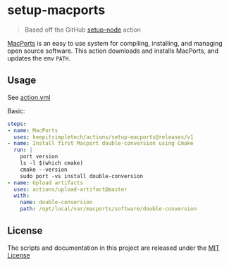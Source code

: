 # setup-macports

> Based off the GitHub [setup-node](https://github.com/actions/setup-node) action

[MacPorts](https://www.macports.org) is an easy to use system for compiling, installing, and managing open source software. This action downloads and installs MacPorts, and updates the env `PATH`.

## Usage

See [action.yml](action.yml)

Basic:
```yaml
steps:
- name: MacPorts
  uses: keepitsimpletech/actions/setup-macports@releases/v1
- name: Install first Macport double-conversion using Cmake
  run: |
    port version
    ls -l $(which cmake)
    cmake --version
    sudo port -vs install double-conversion
- name: Upload artifacts
  uses: actions/upload-artifact@master
  with: 
    name: double-conversion
    path: /opt/local/var/macports/software/double-conversion
```

## License

The scripts and documentation in this project are released under the [MIT License](LICENSE)

